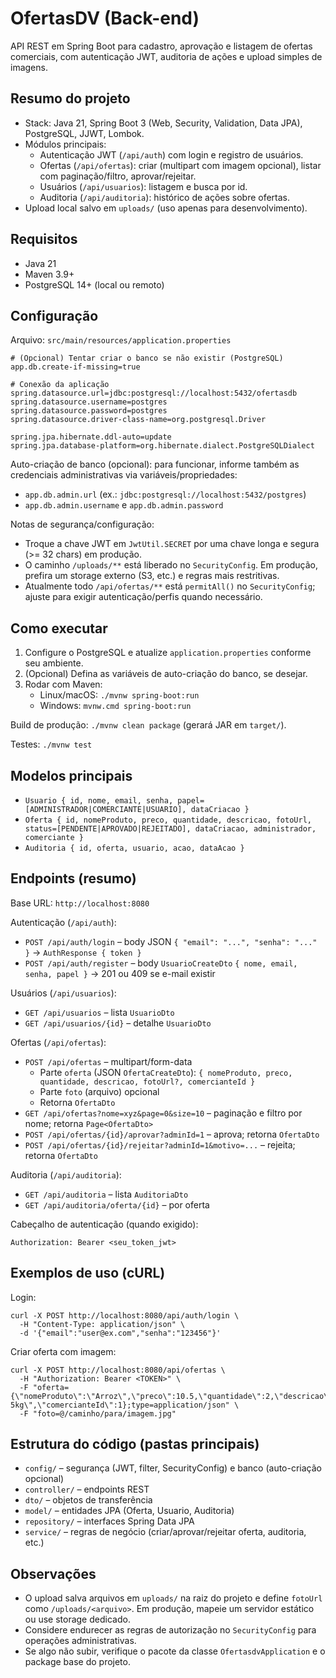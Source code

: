 # OfertasDV (Back-end)

API REST em Spring Boot para cadastro, aprovação e listagem de ofertas comerciais, com autenticação JWT, auditoria de ações e upload simples de imagens.

## Resumo do projeto
- Stack: Java 21, Spring Boot 3 (Web, Security, Validation, Data JPA), PostgreSQL, JJWT, Lombok.
- Módulos principais:
  - Autenticação JWT (`/api/auth`) com login e registro de usuários.
  - Ofertas (`/api/ofertas`): criar (multipart com imagem opcional), listar com paginação/filtro, aprovar/rejeitar.
  - Usuários (`/api/usuarios`): listagem e busca por id.
  - Auditoria (`/api/auditoria`): histórico de ações sobre ofertas.
- Upload local salvo em `uploads/` (uso apenas para desenvolvimento).

## Requisitos
- Java 21
- Maven 3.9+
- PostgreSQL 14+ (local ou remoto)

## Configuração
Arquivo: `src/main/resources/application.properties`

```
# (Opcional) Tentar criar o banco se não existir (PostgreSQL)
app.db.create-if-missing=true

# Conexão da aplicação
spring.datasource.url=jdbc:postgresql://localhost:5432/ofertasdb
spring.datasource.username=postgres
spring.datasource.password=postgres
spring.datasource.driver-class-name=org.postgresql.Driver

spring.jpa.hibernate.ddl-auto=update
spring.jpa.database-platform=org.hibernate.dialect.PostgreSQLDialect
```

Auto-criação de banco (opcional): para funcionar, informe também as credenciais administrativas via variáveis/propriedades:
- `app.db.admin.url` (ex.: `jdbc:postgresql://localhost:5432/postgres`)
- `app.db.admin.username` e `app.db.admin.password`

Notas de segurança/configuração:
- Troque a chave JWT em `JwtUtil.SECRET` por uma chave longa e segura (>= 32 chars) em produção.
- O caminho `/uploads/**` está liberado no `SecurityConfig`. Em produção, prefira um storage externo (S3, etc.) e regras mais restritivas.
- Atualmente todo `/api/ofertas/**` está `permitAll()` no `SecurityConfig`; ajuste para exigir autenticação/perfis quando necessário.

## Como executar
1. Configure o PostgreSQL e atualize `application.properties` conforme seu ambiente.
2. (Opcional) Defina as variáveis de auto-criação do banco, se desejar.
3. Rodar com Maven:
   - Linux/macOS: `./mvnw spring-boot:run`
   - Windows: `mvnw.cmd spring-boot:run`

Build de produção: `./mvnw clean package` (gerará JAR em `target/`).

Testes: `./mvnw test`

## Modelos principais
- `Usuario { id, nome, email, senha, papel=[ADMINISTRADOR|COMERCIANTE|USUARIO], dataCriacao }`
- `Oferta { id, nomeProduto, preco, quantidade, descricao, fotoUrl, status=[PENDENTE|APROVADO|REJEITADO], dataCriacao, administrador, comerciante }`
- `Auditoria { id, oferta, usuario, acao, dataAcao }`

## Endpoints (resumo)
Base URL: `http://localhost:8080`

Autenticação (`/api/auth`):
- `POST /api/auth/login` – body JSON `{ "email": "...", "senha": "..." }` → `AuthResponse { token }`
- `POST /api/auth/register` – body `UsuarioCreateDto` `{ nome, email, senha, papel }` → 201 ou 409 se e-mail existir

Usuários (`/api/usuarios`):
- `GET /api/usuarios` – lista `UsuarioDto`
- `GET /api/usuarios/{id}` – detalhe `UsuarioDto`

Ofertas (`/api/ofertas`):
- `POST /api/ofertas` – multipart/form-data
  - Parte `oferta` (JSON `OfertaCreateDto`): `{ nomeProduto, preco, quantidade, descricao, fotoUrl?, comercianteId }`
  - Parte `foto` (arquivo) opcional
  - Retorna `OfertaDto`
- `GET /api/ofertas?nome=xyz&page=0&size=10` – paginação e filtro por nome; retorna `Page<OfertaDto>`
- `POST /api/ofertas/{id}/aprovar?adminId=1` – aprova; retorna `OfertaDto`
- `POST /api/ofertas/{id}/rejeitar?adminId=1&motivo=...` – rejeita; retorna `OfertaDto`

Auditoria (`/api/auditoria`):
- `GET /api/auditoria` – lista `AuditoriaDto`
- `GET /api/auditoria/oferta/{id}` – por oferta

Cabeçalho de autenticação (quando exigido):
```
Authorization: Bearer <seu_token_jwt>
```

## Exemplos de uso (cURL)
Login:
```
curl -X POST http://localhost:8080/api/auth/login \
  -H "Content-Type: application/json" \
  -d '{"email":"user@ex.com","senha":"123456"}'
```
Criar oferta com imagem:
```
curl -X POST http://localhost:8080/api/ofertas \
  -H "Authorization: Bearer <TOKEN>" \
  -F "oferta={\"nomeProduto\":\"Arroz\",\"preco\":10.5,\"quantidade\":2,\"descricao\":\"Pacote 5kg\",\"comercianteId\":1};type=application/json" \
  -F "foto=@/caminho/para/imagem.jpg"
```

## Estrutura do código (pastas principais)
- `config/` – segurança (JWT, filter, SecurityConfig) e banco (auto-criação opcional)
- `controller/` – endpoints REST
- `dto/` – objetos de transferência
- `model/` – entidades JPA (Oferta, Usuario, Auditoria)
- `repository/` – interfaces Spring Data JPA
- `service/` – regras de negócio (criar/aprovar/rejeitar oferta, auditoria, etc.)

## Observações
- O upload salva arquivos em `uploads/` na raiz do projeto e define `fotoUrl` como `/uploads/<arquivo>`. Em produção, mapeie um servidor estático ou use storage dedicado.
- Considere endurecer as regras de autorização no `SecurityConfig` para operações administrativas.
- Se algo não subir, verifique o pacote da classe `OfertasdvApplication` e o package base do projeto.
